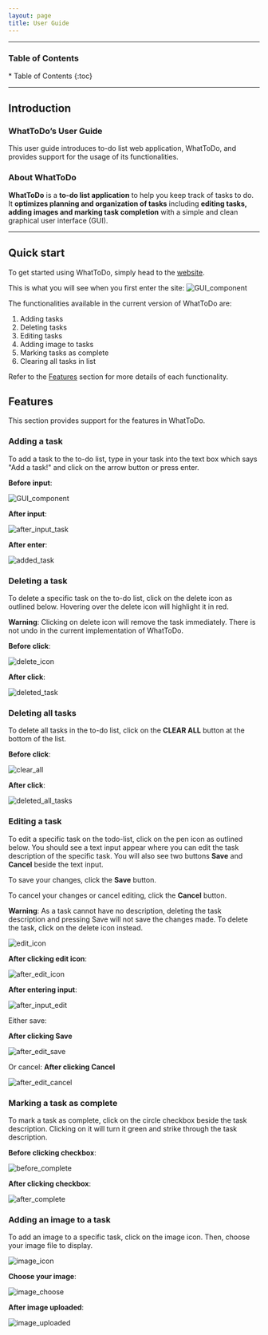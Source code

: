 ```yaml
---
layout: page
title: User Guide
---
```

---
<h3>Table of Contents</h3>
* Table of Contents
{:toc}

--------------------------------------------------------------------------------------------------------------------
## Introduction

### WhatToDo’s User Guide

This user guide introduces to-do list web application, WhatToDo,
and provides support for the usage of its functionalities.

### About WhatToDo

**WhatToDo** is a **to-do list application** to help you keep track of tasks to do.
It **optimizes planning and organization of tasks** including **editing tasks, adding images and marking task completion** with a simple and clean graphical user interface (GUI).

--------------------------------------------------------------------------------------------------------------------
## Quick start
To get started using WhatToDo, simply head to the [website](https://amylzting.github.io/whattodo/).

This is what you will see when you first enter the site:
![GUI_component](images/whattodo_home.png)


The functionalities available in the current version of WhatToDo are: 
1. Adding tasks
2. Deleting tasks
3. Editing tasks
4. Adding image to tasks
5. Marking tasks as complete
6. Clearing all tasks in list

Refer to the [Features](#features) section for more details of each functionality.

## Features
This section provides support for the features in WhatToDo.


### Adding a task
To add a task to the to-do list, type in your task into the text box which says "Add a task!" and click on the arrow button or press enter.

**Before input**:

![GUI_component](images/whattodo_home.png)

**After input**:

![after_input_task](images/add_task.png)

**After enter**:

![added_task](images/added_task.png)


### Deleting a task
To delete a specific task on the to-do list, click on the delete icon as outlined below. 
Hovering over the delete icon will highlight it in red.

**Warning**: Clicking on delete icon will remove the task immediately. There is not undo in the current implementation of WhatToDo.


**Before click**:

![delete_icon](images/delete_task.png)

**After click**:

![deleted_task](images/whattodo_home.png)

### Deleting all tasks
To delete all tasks in the to-do list, click on the **CLEAR ALL** button at the bottom of the list.

**Before click**:

![clear_all](images/before_delete_all.png)

**After click**:

![deleted_all_tasks](images/whattodo_home.png)


### Editing a task
To edit a specific task on the todo-list, click on the pen icon as outlined below. You should see a text input appear where you can edit the task description of the specific task. You will also see two buttons **Save** and **Cancel** beside the text input.

To save your changes, click the **Save** button.

To cancel your changes or cancel editing, click the **Cancel** button.

**Warning**: As a task cannot have no description, deleting the task description and pressing Save will not save the changes made. To delete the task, click on the delete icon instead.

![edit_icon](images/edit_icon.png)

**After clicking edit icon**:

![after_edit_icon](images/after_edit_icon.png)

**After entering input**:

![after_input_edit](images/after_input_edit.png)

Either save:

**After clicking Save**

![after_edit_save](images/after_edit_save.png)

Or cancel:
**After clicking Cancel**

![after_edit_cancel](images/before_delete_all.png)


### Marking a task as complete
To mark a task as complete, click on the circle checkbox beside the task description.
Clicking on it will turn it green and strike through the task description.

**Before clicking checkbox**:

![before_complete](images/checkbox_icon.png)

**After clicking checkbox**:

![after_complete](images/after_complete.png)


### Adding an image to a task
To add an image to a specific task, click on the image icon. Then, choose your image file to display.

![image_icon](images/image_icon.png)

**Choose your image**:

![image_choose](images/choose_image.png)

**After image uploaded**:

![image_uploaded](images/image_uploaded.png)

